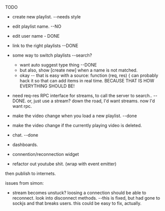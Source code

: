 
TODO

  * create new playlist. --needs style
  * edit playlist name. --NO
  * edit user name  - DONE
  * link to the right playlists --DONE
  * some way to switch playlists --search?
    - want auto suggest type thing --DONE
    - but also, show [create new] when a name is not matched.
    - okay -- that is easy with a source: function (req, res) {
      can probably hack it so that can add items in real time.
      BECAUSE THAT IS HOW EVERYTHING SHOULD BE!
  * need req-res RPC interface for streams, to call the server to search.. -- DONE.
    or, just use a stream? down the road, I'd want streams. now I'd want rpc.
  * make the video change when you load a new playlist. --done
  * make the video change if the currently playing video is deleted.
  * chat. --done
  * dashboards. 

  * connention/reconnection widget

  * refactor out youtube shit. (wrap with event emitter)

then publish to internets.


issues from simon:

  - stream becomes unstuck? loosing a connection should be able to reconnect. look into disconnect methods.
    --this is fixed, but had gone to sockjs and that breaks users. this could be easy to fix, actually.
